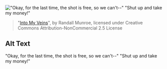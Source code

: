 !["Okay, for the last time, the shot is free, so we can't--" "Shut up and take my money!"](https://imgs.xkcd.com/comics/into_my_veins.png)
> "[Into My Veins](https://xkcd.com/2402/)", by Randall Munroe, licensed under Creative Commons Attribution-NonCommercial 2.5 License

## Alt Text
"Okay, for the last time, the shot is free, so we can't--" "Shut up and take my money!"
